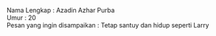 Nama Lengkap : Azadin Azhar Purba </br>
Umur : 20 </br>
Pesan yang ingin disampaikan : Tetap santuy dan hidup seperti Larry </br>